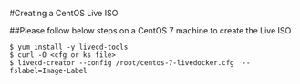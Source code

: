 
#Creating a CentOS Live ISO

##Please follow below steps on a CentOS 7 machine to create the Live ISO 

```
$ yum install -y livecd-tools
$ curl -O <cfg or ks file>
$ livecd-creator --config /root/centos-7-livedocker.cfg  --fslabel=Image-Label
```
